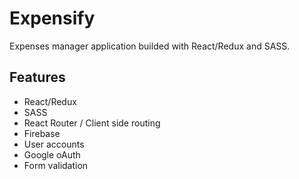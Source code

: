 # Expensify

Expenses manager application builded with React/Redux and SASS.

## Features

- React/Redux
- SASS
- React Router / Client side routing
- Firebase
- User accounts
- Google oAuth
- Form validation
